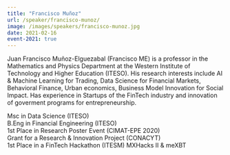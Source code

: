 ```yaml
---
title: "Francisco Muñoz"
url: /speaker/francisco-munoz/
image: /images/speakers/francisco-munoz.jpg
date: 2021-02-16
event-2021: true
---
```


Juan Francisco Muñoz-Elguezabal (Francisco ME) is a professor in the Mathematics and Physics Department at the Western Institute of Technology and Higher Education (ITESO). His research interests include AI &amp; Machine Learning for Trading, Data Science for Financial Markets, Behavioral Finance, Urban economics, Business Model Innovation for Social Impact. Has experience in Startups of the FinTech industry and innovation of goverment programs for entrepreneurship.
<div>Msc in Data Science (ITESO)</div>
<div>B.Eng in Financial Engineering (ITESO)</div>
<div>1st Place in Research Poster Event (CIMAT-EPE 2020)</div>
<div>Grant for a Research &amp; Innovation Project (CONACYT)</div>
<div>1st Place in a FinTech Hackathon (ITESM) MXHacks II &amp; meXBT</div>